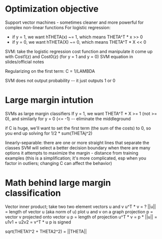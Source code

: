 # Optimization objective
Support vector machines - sometimes cleaner and more powerful for complex non-linear functions
For logistic regression:
* if y = 1, we want hTHETA(x) ~= 1, which means THETA^T * x >> 0
* if y = 0, we want hTHETA(X) ~= 0, which means THETA^T * X << 0

SVM: take the logistic regression cost function and manipulate it
come up with Cost1(z) and Cost0(z) (for y = 1 and y = 0)
SVM equation in slides/official notes

Regularizing on the first term: C = 1/LAMBDA

SVM does not output probability -- it just outputs 1 or 0

# Large margin intution
SVMs as large margin classifiers
If y = 1, we want THETA^T * X >= 1 (not >= 0), and similarly for y = 0 (<= -1) -- eliminate the middleground

if C is huge, we'll want to set the first term (the sum of the costs) to 0, so you end up solving for 1/2 * sum(THETAj^2)

linearly-separable: there are one or more straight lines that separate the classes
SVM will select a better decision boundary when there are many options
it attempts to maximize the margin - distance from training examples
(this is a simplification; it's more complicated, esp when you factor in outliers; changing C can affect the behavior)

# Math behind large margin classification
Vector inner product; take two two element vectors u and v
u^T * v = ?
||u|| = length of vector u (aka norm of u)
plot u and v on a graph
projection p = vector v projected onto vector u
p = length of projection
u^T * v = p * ||u|| = u1v1 + u2v2 = v^T * u
p is signed

sqrt(THETA1^2 + THETA2^2) = ||THETA||
